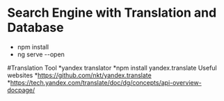# Search Engine with Translation and Database
* npm install
* ng serve --open


#Translation Tool
  *yandex translator
  *npm install yandex.translate
Useful websites
  *https://github.com/nkt/yandex.translate
  *https://tech.yandex.com/translate/doc/dg/concepts/api-overview-docpage/

